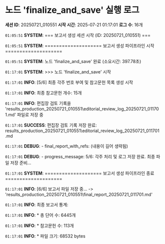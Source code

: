 # 노드 'finalize_and_save' 실행 로그

**세션 ID**: 20250721_010551
**시작 시간**: 2025-07-21 01:17:01
**로그 수**: 16개

`01:05:51` **SYSTEM**: === 보고서 생성 세션 시작 (ID: 20250721_010551) ===

`01:05:51` **SYSTEM**: ==================== 보고서 생성 파이프라인 시작 ====================

`01:05:51` **SYSTEM**: 노드 'finalize_and_save' 완료 (소요시간: 397.78초)

`01:17:01` **SYSTEM**: >>> 노드 'finalize_and_save' 시작

`01:17:01` **INFO**: [5/6] 최종 각주 번호 부여 및 참고문헌 목록 생성 시작

`01:17:01` **INFO**: 최종 참고문헌 개수: 15개

`01:17:01` **INFO**: 편집장 검토 기록을 'results_production_20250721_010551\editorial_review_log_20250721_011701.md' 파일로 저장 중

`01:17:01` **SUCCESS**: 편집장 검토 기록 저장 완료: results_production_20250721_010551\editorial_review_log_20250721_011701.md

`01:17:01` **DEBUG**:   - final_report_with_refs: (내용이 길어 생략됨)

`01:17:01` **DEBUG**:   - progress_message: 5/6: 각주 처리 및 로그 저장 완료. 최종 파일 저장 준비...

`01:17:01` **SYSTEM**: ==================== 보고서 생성 파이프라인 종료 ====================

`01:17:01` **INFO**: [6/6] 보고서 파일 저장 중... -> 'results_production_20250721_010551\final_report_20250721_011701.md'

`01:17:01` **INFO**: 최종 보고서 통계:

`01:17:01` **INFO**:   * 총 단어 수: 6445개

`01:17:01` **INFO**:   * 참고문헌 수: 113개

`01:17:01` **INFO**:   * 파일 크기: 68532 bytes

